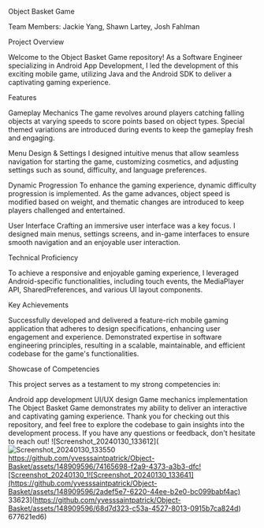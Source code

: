 Object Basket Game

Team Members: Jackie Yang, Shawn Lartey, Josh Fahlman

Project Overview

Welcome to the Object Basket Game repository! As a Software Engineer specializing in Android App Development, I led the development of this exciting mobile game, utilizing Java and the Android SDK to deliver a captivating gaming experience.

Features

Gameplay Mechanics
The game revolves around players catching falling objects at varying speeds to score points based on object types. Special themed variations are introduced during events to keep the gameplay fresh and engaging.

Menu Design & Settings
I designed intuitive menus that allow seamless navigation for starting the game, customizing cosmetics, and adjusting settings such as sound, difficulty, and language preferences.

Dynamic Progression
To enhance the gaming experience, dynamic difficulty progression is implemented. As the game advances, object speed is modified based on weight, and thematic changes are introduced to keep players challenged and entertained.

User Interface
Crafting an immersive user interface was a key focus. I designed main menus, settings screens, and in-game interfaces to ensure smooth navigation and an enjoyable user interaction.

Technical Proficiency

To achieve a responsive and enjoyable gaming experience, I leveraged Android-specific functionalities, including touch events, the MediaPlayer API, SharedPreferences, and various UI layout components.

Key Achievements

Successfully developed and delivered a feature-rich mobile gaming application that adheres to design specifications, enhancing user engagement and experience.
Demonstrated expertise in software engineering principles, resulting in a scalable, maintainable, and efficient codebase for the game's functionalities.

Showcase of Competencies

This project serves as a testament to my strong competencies in:

Android app development
UI/UX design
Game mechanics implementation
The Object Basket Game demonstrates my ability to deliver an interactive and captivating gaming experience. Thank you for checking out this repository, and feel free to explore the codebase to gain insights into the development process. If you have any questions or feedback, don't hesitate to reach out!
![Screenshot_20240130_133612](![Screenshot_20240130_133550](https://github.com/yvesssaintpatrick/Object-Basket/assets/148909596/c85b90da-be22-4bca-ab5d-306e6183469a)
https://github.com/yvesssaintpatrick/Object-Basket/assets/148909596/74165698-f2a9-4373-a3b3-dfc![Screenshot_20240130_1![Screenshot_20240130_133641](https://github.com/yvesssaintpatrick/Object-Basket/assets/148909596/2adef5e7-6220-44ee-b2e0-bc099babf4ac)
33623](https://github.com/yvesssaintpatrick/Object-Basket/assets/148909596/68d7d323-c53a-4527-8013-0915b7ca824d)
677621ed6)
